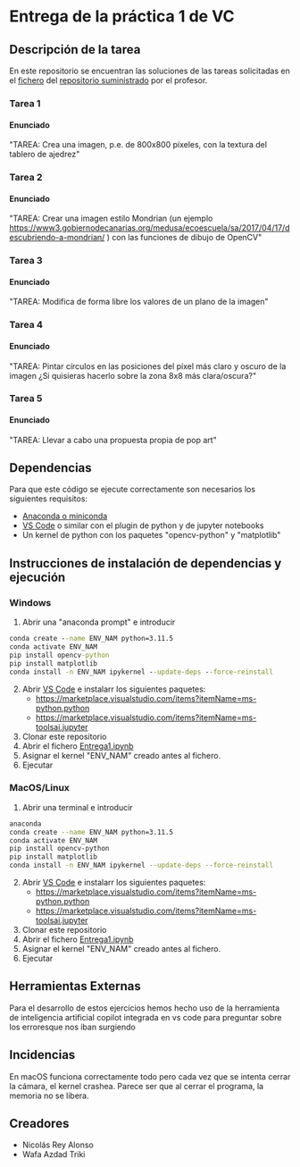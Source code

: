 # Entrega de la práctica 1 de VC
## Descripción de la tarea
En este repositorio se encuentran las soluciones de las tareas solicitadas en el [fichero](https://github.com/otsedom/otsedom.github.io/blob/6378dcb759dee6f7c9dde1fe4555801f92b51969/VC/P1/VC_P1.ipynb) del [repositorio suministrado](https://github.com/otsedom/otsedom.github.io.git) por el profesor.
### Tarea 1
#### Enunciado
"TAREA: Crea una imagen, p.e. de 800x800 píxeles, con la textura del tablero de ajedrez"
### Tarea 2
#### Enunciado
"TAREA: Crear una imagen estilo Mondrian (un ejemplo https://www3.gobiernodecanarias.org/medusa/ecoescuela/sa/2017/04/17/descubriendo-a-mondrian/ ) con las funciones de dibujo de OpenCV"
### Tarea 3
#### Enunciado
"TAREA: Modifica de forma libre los valores de un plano de la imagen"
### Tarea 4
#### Enunciado
"TAREA: Pintar círculos en las posiciones del píxel más claro y oscuro de la imagen ¿Si quisieras hacerlo sobre la zona 8x8 más clara/oscura?"
### Tarea 5
#### Enunciado
"TAREA: Llevar a cabo una propuesta propia de pop art"
## Dependencias
Para que este código se ejecute correctamente son necesarios los siguientes requisitos:
- [Anaconda o miniconda](https://www.anaconda.com/download)
- [VS Code](https://code.visualstudio.com/) o similar con el plugin de python y de jupyter notebooks
- Un kernel de python con  los paquetes "opencv-python" y "matplotlib"
## Instrucciones de instalación de dependencias y ejecución
### Windows
1. Abrir una "anaconda prompt" e introducir 
```cmd
conda create --name ENV_NAM python=3.11.5
conda activate ENV_NAM
pip install opencv-python
pip install matplotlib
conda install -n ENV_NAM ipykernel --update-deps --force-reinstall
```
2. Abrir [VS Code](https://code.visualstudio.com/) e instalarr los siguientes paquetes:
    - https://marketplace.visualstudio.com/items?itemName=ms-python.python
    - https://marketplace.visualstudio.com/items?itemName=ms-toolsai.jupyter
3. Clonar este repositorio
4. Abrir el fichero [Entrega1.ipynb](./Entrega1.ipynb)
5. Asignar el kernel "ENV_NAM" creado antes al fichero.
6. Ejecutar
### MacOS/Linux
1. Abrir una terminal e introducir 
```bash
anaconda
conda create --name ENV_NAM python=3.11.5
conda activate ENV_NAM
pip install opencv-python
pip install matplotlib
conda install -n ENV_NAM ipykernel --update-deps --force-reinstall
```
2. Abrir [VS Code](https://code.visualstudio.com/) e instalarr los siguientes paquetes:
    - https://marketplace.visualstudio.com/items?itemName=ms-python.python
    - https://marketplace.visualstudio.com/items?itemName=ms-toolsai.jupyter
3. Clonar este repositorio
4. Abrir el fichero [Entrega1.ipynb](./Entrega1.ipynb)
5. Asignar el kernel "ENV_NAM" creado antes al fichero.
6. Ejecutar
## Herramientas Externas
Para el desarrollo de estos ejercicios hemos hecho uso de la herramienta de inteligencia artificial copilot integrada en vs code para preguntar sobre los erroresque nos iban surgiendo
## Incidencias
En macOS funciona correctamente todo pero cada vez que se intenta cerrar la cámara, el kernel crashea. Parece ser que al cerrar el programa, la memoria no se libera.
## Creadores
-   Nicolás Rey Alonso
-   Wafa Azdad Triki